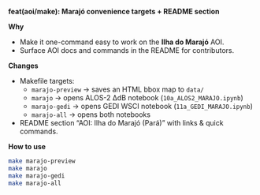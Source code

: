 **feat(aoi/make): Marajó convenience targets + README section**

**Why**
- Make it one-command easy to work on the **Ilha do Marajó** AOI.
- Surface AOI docs and commands in the README for contributors.

**Changes**
- Makefile targets:
  - `marajo-preview` → saves an HTML bbox map to `data/`
  - `marajo` → opens ALOS-2 ΔdB notebook (`10a_ALOS2_MARAJO.ipynb`)
  - `marajo-gedi` → opens GEDI WSCI notebook (`11a_GEDI_MARAJO.ipynb`)
  - `marajo-all` → opens both notebooks
- README section “AOI: Ilha do Marajó (Pará)” with links & quick commands.

**How to use**
```bash
make marajo-preview
make marajo
make marajo-gedi
make marajo-all
```
